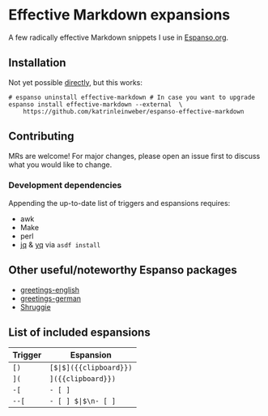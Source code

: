 # Effective Markdown expansions

A few radically effective Markdown snippets I use in [Espanso.org](https://espanso.org/).

## Installation

Not yet possible [directly](https://espanso.org/docs/packages/#from-a-repository),
but this works:

```shell
# espanso uninstall effective-markdown # In case you want to upgrade
espanso install effective-markdown --external  \
    https://github.com/katrinleinweber/espanso-effective-markdown
```

## Contributing

MRs are welcome! For major changes, please open an issue first to discuss what you would like to change.

### Development dependencies

Appending the up-to-date list of triggers and espansions requires:

- awk
- Make
- perl
- [jq](https://stedolan.github.io/jq/)
  & [yq](https://mikefarah.gitbook.io/yq/)
  via `asdf install`

## Other useful/noteworthy Espanso packages

- [greetings-english](https://github.com/katrinleinweber/espanso-greetings-english)
- [greetings-german](https://github.com/katrinleinweber/espanso-greetings-german)
- [Shruggie](https://hub.espanso.org/packages/shruggie/)

## List of included espansions

Trigger | Espansion
------- | ---------
`[)` | `[$\|$]({{clipboard}})`
`](` | `]({{clipboard}})`
`-[` | `- [ ] `
`--[` | `- [ ] $\|$\n- [ ] `
